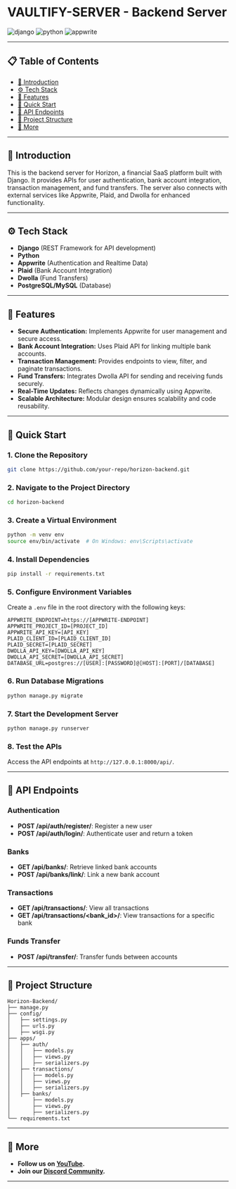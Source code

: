 # VAULTIFY-SERVER - Backend Server

<div>
    <img src="https://img.shields.io/badge/-Django-black?style=for-the-badge&logoColor=white&logo=django&color=092E20" alt="django" />
    <img src="https://img.shields.io/badge/-Python-black?style=for-the-badge&logoColor=white&logo=python&color=3776AB" alt="python" />
    <img src="https://img.shields.io/badge/-Appwrite-black?style=for-the-badge&logoColor=white&logo=appwrite&color=FD366E" alt="appwrite" />
</div>

---

## 📋 Table of Contents
- [🤖 Introduction](#-introduction)
- [⚙️ Tech Stack](#%EF%B8%8F-tech-stack)
- [🔋 Features](#-features)
- [🤸 Quick Start](#-quick-start)
- [🔗 API Endpoints](#-api-endpoints)
- [📂 Project Structure](#-project-structure)
- [🚀 More](#-more)

---

## 🤖 Introduction
This is the backend server for Horizon, a financial SaaS platform built with Django. It provides APIs for user authentication, bank account integration, transaction management, and fund transfers. The server also connects with external services like Appwrite, Plaid, and Dwolla for enhanced functionality.

---

## ⚙️ Tech Stack
- **Django** (REST Framework for API development)
- **Python**
- **Appwrite** (Authentication and Realtime Data)
- **Plaid** (Bank Account Integration)
- **Dwolla** (Fund Transfers)
- **PostgreSQL/MySQL** (Database)

---

## 🔋 Features
- **Secure Authentication:** Implements Appwrite for user management and secure access.
- **Bank Account Integration:** Uses Plaid API for linking multiple bank accounts.
- **Transaction Management:** Provides endpoints to view, filter, and paginate transactions.
- **Fund Transfers:** Integrates Dwolla API for sending and receiving funds securely.
- **Real-Time Updates:** Reflects changes dynamically using Appwrite.
- **Scalable Architecture:** Modular design ensures scalability and code reusability.

---

## 🤸 Quick Start

### 1. Clone the Repository
```bash
git clone https://github.com/your-repo/horizon-backend.git
```

### 2. Navigate to the Project Directory
```bash
cd horizon-backend
```

### 3. Create a Virtual Environment
```bash
python -m venv env
source env/bin/activate  # On Windows: env\Scripts\activate
```

### 4. Install Dependencies
```bash
pip install -r requirements.txt
```

### 5. Configure Environment Variables
Create a `.env` file in the root directory with the following keys:
```env
APPWRITE_ENDPOINT=https://[APPWRITE-ENDPOINT]
APPWRITE_PROJECT_ID=[PROJECT_ID]
APPWRITE_API_KEY=[API_KEY]
PLAID_CLIENT_ID=[PLAID_CLIENT_ID]
PLAID_SECRET=[PLAID_SECRET]
DWOLLA_API_KEY=[DWOLLA_API_KEY]
DWOLLA_API_SECRET=[DWOLLA_API_SECRET]
DATABASE_URL=postgres://[USER]:[PASSWORD]@[HOST]:[PORT]/[DATABASE]
```

### 6. Run Database Migrations
```bash
python manage.py migrate
```

### 7. Start the Development Server
```bash
python manage.py runserver
```

### 8. Test the APIs
Access the API endpoints at `http://127.0.0.1:8000/api/`.

---

## 🔗 API Endpoints

### Authentication
- **POST /api/auth/register/**: Register a new user
- **POST /api/auth/login/**: Authenticate user and return a token

### Banks
- **GET /api/banks/**: Retrieve linked bank accounts
- **POST /api/banks/link/**: Link a new bank account

### Transactions
- **GET /api/transactions/**: View all transactions
- **GET /api/transactions/<bank_id>/**: View transactions for a specific bank

### Funds Transfer
- **POST /api/transfer/**: Transfer funds between accounts

---

## 📂 Project Structure
```
Horizon-Backend/
├── manage.py
├── config/
│   ├── settings.py
│   ├── urls.py
│   ├── wsgi.py
├── apps/
│   ├── auth/
│   │   ├── models.py
│   │   ├── views.py
│   │   ├── serializers.py
│   ├── transactions/
│   │   ├── models.py
│   │   ├── views.py
│   │   ├── serializers.py
│   ├── banks/
│       ├── models.py
│       ├── views.py
│       ├── serializers.py
└── requirements.txt
```

---

## 🚀 More
- **Follow us on [YouTube](https://www.youtube.com/@jsmastery).**
- **Join our [Discord Community](https://discord.gg/jsmastery).**

---
